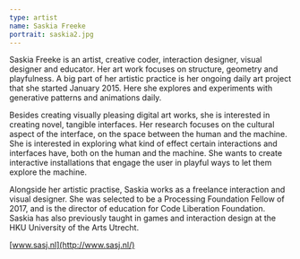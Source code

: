 ```yaml
---
type: artist
name: Saskia Freeke
portrait: saskia2.jpg
---
```


Saskia Freeke is an artist, creative coder, interaction designer, visual designer and educator. Her art work focuses on structure, geometry and playfulness. A big part of her artistic practice is her ongoing daily art project that she started January 2015. Here she explores and experiments with generative patterns and animations daily.

Besides creating visually pleasing digital art works, she is interested in creating novel, tangible interfaces. Her research focuses on the cultural aspect of the interface, on the space between the human and the machine. She is interested in exploring what kind of effect certain interactions and interfaces have, both on the human and the machine. She wants to create interactive installations that engage the user in playful ways to let them explore the machine.

Alongside her artistic practise, Saskia works as a freelance interaction and visual designer. She was selected to be a Processing Foundation Fellow of 2017, and is the director of education for Code Liberation Foundation. Saskia has also previously taught in games and interaction design at the HKU University of the Arts Utrecht.

[www.sasj.nl](http://www.sasj.nl/)
